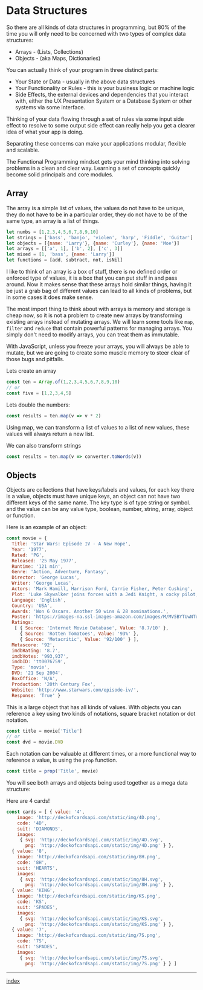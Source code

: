 # Data Structures

So there are all kinds of data structures in programming, but 80% of the time you will only need to be concerned with two types of complex data structures:

* Arrays - (Lists, Collections)
* Objects - (aka Maps, Dictionaries)

You can actually think of your program in three distinct parts:

* Your State or Data - usually in the above data structures
* Your Functionality or Rules - this is your business logic or machine logic
* Side Effects, the external devices and dependencies that you interact with, either the UX Presentation System or a Database System or other systems via some interface.

Thinking of your data flowing through a set of rules via some input side effect to resolve to some output side effect can really help you get a clearer idea of what your app is doing.

Separating these concerns can make your applications modular, flexible and scalable.

The Functional Programming mindset gets your mind thinking into solving problems in a clean and clear way. Learning a set of concepts quickly become solid principals and core modules.

## Array

The array is a simple list of values, the values do not have to be unique, they do not have to be in a particular order, they do not have to be of the same type, an array is a list of things.

``` js
let numbs = [1,2,3,4,5,6,7,8,9,10]
let strings = ['bass', 'banjo', 'violen', 'harp', 'Fiddle', 'Guitar']
let objects = [{name: 'Larry'}, {name: 'Curley'}, {name: 'Moe'}]
let arrays = [['a', 1], ['b', 2], ['c', 3]]
let mixed = [1, 'bass', {name: 'Larry'}]
let functions = [add, subtract, not, isNil]
```

I like to think of an array is a box of stuff, there is no defined order or enforced type of values, it is a box that you can put stuff in and pass around. Now it makes sense that these arrays hold similar things, having it be just a grab bag of different values can lead to all kinds of problems, but in some cases it does make sense.

The most import thing to think about with arrays is memory and storage is cheap now, so it is not a problem to create new arrays by transforming existing arrays instead of mutating arrays. We will learn some tools like `map`, `filter` and `reduce` that contain powerful patterns for managing arrays. You simply don't need to modify arrays, you can treat them as immutable.

With JavaScript, unless you freeze your arrays, you will always be able to mutate, but we are going to create some muscle memory to steer clear of those bugs and pitfalls.

Lets create an array

``` js
const ten = Array.of(1,2,3,4,5,6,7,8,9,10)
// or
const five = [1,2,3,4,5]
```

Lets double the numbers:

``` js
const results = ten.map(v => v * 2)
```

Using map, we can transform a list of values to a list of new values, these values will always return a new list.

We can also transform strings

``` js
const results = ten.map(v => converter.toWords(v))
```

## Objects

Objects are collections that have keys/labels and values, for each key there is a value, objects must have unique keys, an object can not have two different keys of the same name. The key type is of type string or symbol. and the value can be any value type, boolean, number, string, array, object or function.

Here is an example of an object:

``` js
const movie = {
  Title: 'Star Wars: Episode IV - A New Hope',
  Year: '1977',
  Rated: 'PG',
  Released: '25 May 1977',
  Runtime: '121 min',
  Genre: 'Action, Adventure, Fantasy',
  Director: 'George Lucas',
  Writer: 'George Lucas',
  Actors: 'Mark Hamill, Harrison Ford, Carrie Fisher, Peter Cushing',
  Plot: 'Luke Skywalker joins forces with a Jedi Knight, a cocky pilot, a Wookiee, and two droids to save the galaxy from the Empire\'s world-destroying battle-station, while also attempting to rescue Princess Leia from the evil Darth Vader.',
  Language: 'English',
  Country: 'USA',
  Awards: 'Won 6 Oscars. Another 50 wins & 28 nominations.',
  Poster: 'https://images-na.ssl-images-amazon.com/images/M/MV5BYTUwNTdiMzMtNThmNS00ODUzLThlMDMtMTM5Y2JkNWJjOGQ2XkEyXkFqcGdeQXVyNzQ1ODk3MTQ@._V1_SX300.jpg',
  Ratings:
   [ { Source: 'Internet Movie Database', Value: '8.7/10' },
     { Source: 'Rotten Tomatoes', Value: '93%' },
     { Source: 'Metacritic', Value: '92/100' } ],
  Metascore: '92',
  imdbRating: '8.7',
  imdbVotes: '993,937',
  imdbID: 'tt0076759',
  Type: 'movie',
  DVD: '21 Sep 2004',
  BoxOffice: 'N/A',
  Production: '20th Century Fox',
  Website: 'http://www.starwars.com/episode-iv/',
  Response: 'True' }

```

This is a large object that has all kinds of values. With objects you can reference a key using two kinds of notations, square bracket notation or dot notation.

``` js
const title = movie['Title']
// or
const dvd = movie.DVD
```

Each notation can be valuable at different times, or a more functional way to reference a value, is using the `prop` function.

``` js
const title = prop('Title', movie)
```

You will see both arrays and objects being used together as a mega data structure:

Here are 4 cards!

``` js
const cards = [ { value: '4',
    image: 'http://deckofcardsapi.com/static/img/4D.png',
    code: '4D',
    suit: 'DIAMONDS',
    images:
     { svg: 'http://deckofcardsapi.com/static/img/4D.svg',
       png: 'http://deckofcardsapi.com/static/img/4D.png' } },
  { value: '8',
    image: 'http://deckofcardsapi.com/static/img/8H.png',
    code: '8H',
    suit: 'HEARTS',
    images:
     { svg: 'http://deckofcardsapi.com/static/img/8H.svg',
       png: 'http://deckofcardsapi.com/static/img/8H.png' } },
  { value: 'KING',
    image: 'http://deckofcardsapi.com/static/img/KS.png',
    code: 'KS',
    suit: 'SPADES',
    images:
     { svg: 'http://deckofcardsapi.com/static/img/KS.svg',
       png: 'http://deckofcardsapi.com/static/img/KS.png' } },
  { value: '7',
    image: 'http://deckofcardsapi.com/static/img/7S.png',
    code: '7S',
    suit: 'SPADES',
    images:
     { svg: 'http://deckofcardsapi.com/static/img/7S.svg',
       png: 'http://deckofcardsapi.com/static/img/7S.png' } } ]
```

---

[index](/)
